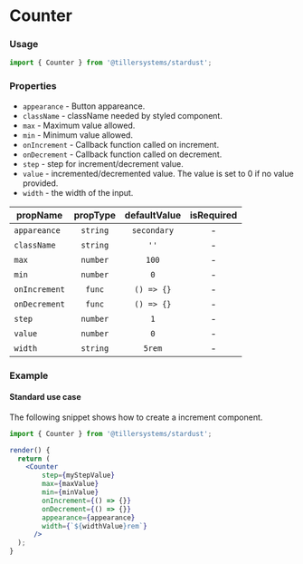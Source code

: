 # Counter

### Usage

```jsx
import { Counter } from '@tillersystems/stardust';
```

<!-- STORY -->

### Properties

- `appearance` - Button appareance.
- `className` - className needed by styled component.
- `max` - Maximum value allowed.
- `min` - Minimum value allowed.
- `onIncrement` - Callback function called on increment.
- `onDecrement` - Callback function called on decrement.
- `step` - step for increment/decrement value.
- `value` - incremented/decremented value. The value is set to 0 if no value provided.
- `width` - the width of the input.

| propName      | propType | defaultValue | isRequired |
| ------------- | :------: | :----------: | :--------: |
| `appareance`  | `string` | `secondary`  |     -      |
| `className`   | `string` |     `''`     |     -      |
| `max`         | `number` |    `100`     |     -      |
| `min`         | `number` |     `0`      |     -      |
| `onIncrement` |  `func`  |  `() => {}`  |     -      |
| `onDecrement` |  `func`  |  `() => {}`  |     -      |
| `step`        | `number` |     `1`      |     -      |
| `value`       | `number` |     `0`      |     -      |
| `width`       | `string` |    `5rem`    |     -      |

### Example

#### Standard use case

The following snippet shows how to create a increment component.

```jsx
import { Counter } from '@tillersystems/stardust';

render() {
  return (
    <Counter
        step={myStepValue}
        max={maxValue}
        min={minValue}
        onIncrement={() => {}}
        onDecrement={() => {}}
        appearance={appearance}
        width={`${widthValue}rem`}
      />
  );
}
```
